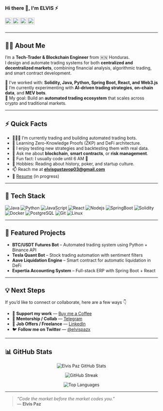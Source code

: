 ### Hi there 👋, I'm ELVIS ⚡  

<a href="https://www.linkedin.com/in/elvis-paz/">
  <img align="left" alt="Elvis LinkedIn" width="22px" src="https://cdn.jsdelivr.net/npm/simple-icons@v3/icons/linkedin.svg" />
</a>

<a href="https://t.me/elvispazx">
  <img align="left" alt="Elvis Telegram" width="22px" src="https://cdn.jsdelivr.net/npm/simple-icons@v3/icons/telegram.svg" />
</a>

<a href="https://twitter.com/elvispazx">
  <img align="left" alt="Elvis Twitter" width="22px" src="https://cdn.jsdelivr.net/npm/simple-icons@v3/icons/twitter.svg" />
</a>

<a href="mailto:elvisgustavop03@gmail.com">
  <img align="left" alt="Elvis Email" width="22px" src="https://cdn.jsdelivr.net/npm/simple-icons@v3/icons/gmail.svg" />
</a>

<br/>
<br/>

---

## 👨‍💻 About Me  
I’m a **Tech-Trader & Blockchain Engineer** from 🇭🇳 Honduras.  
I design and automate trading systems for both **centralized and decentralized markets**, combining financial analysis, algorithmic trading, and smart contract development.

💼 I’ve worked with: **Solidity, Java, Python, Spring Boot, React, and Web3.js**  
🔬 I’m currently experimenting with **AI-driven trading strategies**, **on-chain data**, and **MEV bots**.  
🚀 My goal: Build an **automated trading ecosystem** that scales across crypto and traditional markets.

---

## ⚡ Quick Facts  

- 👨🏽‍💻 I’m currently trading and building automated trading bots.  
- 🌱 Learning Zero-Knowledge Proofs (ZKP) and DeFi architecture.  
- 🧠 I enjoy testing new strategies and backtesting them with real data.  
- 💬 Ask me about **blockchain**, **smart contracts**, or **risk management**.  
- 🎯 Fun fact: I usually code until 6 AM 🧃  
- 🧩 Hobbies: Reading about history, poker, and startup culture.  
- 📫 Reach me at **elvisgustavop03@gmail.com**  
- 📝 [Resume](https://www.canva.com/design/DAD8JlnPFhw/3v-OrtVl-UETeMGVfscAgQ/view?) (in progress)

---

## 🧠 Tech Stack  

![Java](https://img.shields.io/badge/-Java-black?style=flat-square&logo=java)
![Python](https://img.shields.io/badge/-Python-black?style=flat-square&logo=python)
![JavaScript](https://img.shields.io/badge/-JavaScript-black?style=flat-square&logo=javascript)
![React](https://img.shields.io/badge/-React-black?style=flat-square&logo=react)
![Nodejs](https://img.shields.io/badge/-Nodejs-black?style=flat-square&logo=node.js)
![SpringBoot](https://img.shields.io/badge/-SpringBoot-black?style=flat-square&logo=springboot)
![Solidity](https://img.shields.io/badge/-Solidity-black?style=flat-square&logo=solidity)
![Docker](https://img.shields.io/badge/-Docker-black?style=flat-square&logo=docker)
![PostgreSQL](https://img.shields.io/badge/-PostgreSQL-black?style=flat-square&logo=postgresql)
![Git](https://img.shields.io/badge/-Git-black?style=flat-square&logo=git)
![Linux](https://img.shields.io/badge/-Linux-black?style=flat-square&logo=linux)

---

## 🚀 Featured Projects  

- **BTC/USDT Futures Bot** – Automated trading system using Python + Binance API  
- **Tesla Quant Bot** – Stock trading automation with sentiment filters  
- **Aave Liquidation Engine** – Smart contract for automatic liquidation in DeFi  
- **Expertia Accounting System** – Full-stack ERP with Spring Boot + React  

---

## 💡 Next Steps  

If you’d like to connect or collaborate, here are a few ways 👇  

- 💸 **Support my work** — [Buy me a Coffee](https://www.buymeacoffee.com/elvispazx)  
- 🤝 **Mentorship / Collab** — [Telegram](https://t.me/elvispazx)  
- 💼 **Job Offers / Freelance** — [LinkedIn](https://www.linkedin.com/in/elvis-paz/)  
- 🐦 **Follow me on Twitter** — [@elvispazx](https://twitter.com/elvispazx)  

---

## 📊 GitHub Stats  

<p align="center">
  <img src="https://github-readme-stats.vercel.app/api?username=ekamib&show_icons=true&theme=gotham" alt="Elvis Paz GitHub Stats" />
</p>

<p align="center">
  <img src="https://github-readme-streak-stats.herokuapp.com/?user=ekamib&theme=gotham" alt="GitHub Streak" />
</p>

<p align="center">
  <img src="https://github-readme-stats.vercel.app/api/top-langs/?username=ekamib&layout=compact&theme=gotham" alt="Top Languages" />
</p>

---

> _“Code the market before the market codes you.”_  
> — **Elvis Paz**
